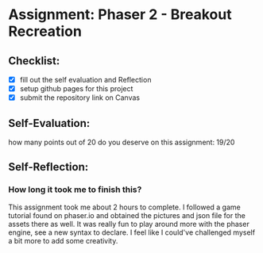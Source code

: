 # Assignment: Phaser 2 - Breakout Recreation

## Checklist:
- [x] fill out the self evaluation and Reflection
- [x] setup github pages for this project
- [x] submit the repository link on Canvas

## Self-Evaluation:

how many points out of 20 do you deserve on this assignment: 19/20

## Self-Reflection:

### How long it took me to finish this?

This assignment took me about 2 hours to complete.  I followed a game tutorial found on phaser.io and obtained the pictures and json file for the assets there as well.  It was really fun to play around more with the phaser engine, see a new syntax to declare.  I feel like I could've challenged myself a bit more to add some creativity.